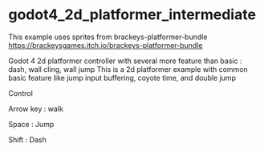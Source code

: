# godot4_2d_platformer_intermediate

This example uses sprites from brackeys-platformer-bundle
https://brackeysgames.itch.io/brackeys-platformer-bundle

Godot 4 2d platformer controller with several more feature than basic : dash, wall cling, wall jump
This is a 2d platformer example with common basic feature like jump input buffering, coyote time, and double jump

Control


Arrow key : walk

Space : Jump

Shift : Dash